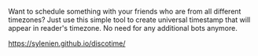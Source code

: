 Want to schedule something with your friends who are from all different timezones? Just use this simple tool to create universal timestamp that will appear in reader's timezone. No need for any additional bots anymore.

https://sylenien.github.io/discotime/
